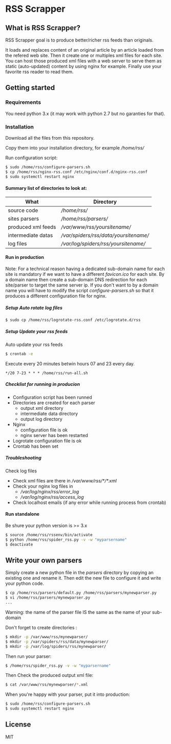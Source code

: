 # RSS Scrapper

## What is RSS Scrapper?

RSS Scrapper goal is to produce better/richer rss feeds than originals.

It loads and replaces content of an original article by an article loaded from the refered web site.
Then it create one or multiples xml files for each site.
You can host those produced xml files with a web server to serve them as static (auto-updated) content by using nginx for example.
Finally use your favorite rss reader to read them.

## Getting started

### Requirements

You need python 3.x (it may work with python 2.7 but no garanties for that).

### Installation

Download all the files from this repository.

Copy them into your installation directory, for example */home/rss/*

Run configuration script:

```bash
$ sudo /home/rss/configure-parsers.sh
$ cp /home/rss/nginx-rss.conf /etc/nginx/conf.d/nginx-rss.conf
$ sudo systemctl restart nginx
```

#### Summary list of directories to look at:

| **What**          | **Directory**                        |
|-------------------|--------------------------------------|
|source code        |_/home/rss/_                          |
|sites parsers      |_/home/rss/parsers/_                  |
|produced xml feeds |_/var/www/rss/yoursitename/_          |
|intermediate datas |_/var/spiders/rss/data/yoursitename/_ |
|log files          |_/var/log/spiders/rss/yoursitename/_  |


#### Run in production

Note: For a technical reason having a dedicated sub-domain name for each site is mandatory if we want to have a different  _favicon.ico_ for each site.
By a domain name then create a sub-domain DNS redirection for each site/parser to target the same server ip.
If you don't want to by a domain name you will have to modify the script _configure-parsers.sh_ so that it produces a different configuration file for nginx.


##### Setup Auto rotate log files

```bash
$ sudo cp /home/rss/logrotate-rss.conf /etc/logrotate.d/rss
```

##### Setup Update your rss feeds

Auto update your rss feeds

```bash
$ crontab -e
```
Execute every 20 minutes betwin hours 07 and 23 every day.
```
*/20 7-23 * * * /home/rss/run-all.sh
```

##### Checklist for running in producion

  - Configuration script has been runned
  - Directories are created for each parser
    - output xml directory
    - intermediate data directory
    - output log directory
  - Nginx
    - configuration file is ok
    - nginx server has been restarted
  - Logrotate configuration file is ok
  - Crontab has been set

##### Troubleshooting

Check log files

  - Check xml files are there in _/var/www/rss/*/\*.xml_
  - Check your nginx log files in 
    - _/var/log/nginx/rss/error_log_
    - _/var/log/nginx/rss/access_log_
  - Check localhost emails (if any error while running process from crontab)

#### Run standalone
Be shure your python version is >= 3.x
```bash
$ source /home/rss/rssenv/bin/activate
$ python /home/rss/spider_rss.py -v -w "myparsername"
$ deactivate
```

## Write your own parsers

Simply create a new python file in the _parsers_ directory by copying an existing one and rename it.
Then edit the new file to configure it and write your python code.
```bash
$ cp /home/rss/parsers/default.py /home/rss/parsers/mynewparser.py
$ vi /home/rss/parsers/mynewparser.py
...
```

Warning: the name of the parser file IS the same as the name of your sub-domain

Don't forget to create directories :
```bash
$ mkdir -p /var/www/rss/mynewparser/
$ mkdir -p /var/spiders/rss/data/mynewparser/
$ mkdir -p /var/log/spiders/rss/mynewparser/
```

Then run your parser:
```bash
$ /home/rss/spider_rss.py -v -w "myparsername"
```

Then Check the produced output xml file:
```bash
$ cat /var/www/rss/mynewparser/*.xml
```

When you're happy with your parser, put it into production:
```bash
$ sudo /home/rss/configure-parsers.sh
$ sudo systemctl restart nginx
```


## License

MIT
